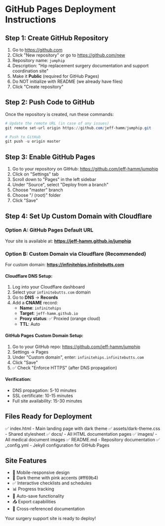 # GitHub Pages Deployment Instructions

## Step 1: Create GitHub Repository
1. Go to https://github.com
2. Click "New repository" or go to https://github.com/new
3. Repository name: `jumphip`
4. Description: "Hip replacement surgery documentation and support coordination site"
5. Make it **Public** (required for GitHub Pages)
6. Do NOT initialize with README (we already have files)
7. Click "Create repository"

## Step 2: Push Code to GitHub
Once the repository is created, run these commands:

```powershell
# Update the remote URL (in case of any issues)
git remote set-url origin https://github.com/jeff-hamm/jumphip.git

# Push to GitHub
git push -u origin master
```

## Step 3: Enable GitHub Pages
1. Go to your repository on GitHub: https://github.com/jeff-hamm/jumphip
2. Click on "Settings" tab
3. Scroll down to "Pages" in the left sidebar
4. Under "Source", select "Deploy from a branch"
5. Choose "master" branch
6. Choose "/ (root)" folder
7. Click "Save"

## Step 4: Set Up Custom Domain with Cloudflare

### Option A: GitHub Pages Default URL
Your site is available at: **https://jeff-hamm.github.io/jumphip**

### Option B: Custom Domain via Cloudflare (Recommended)
For custom domain: **https://infinitehips.infinitebutts.com**

#### Cloudflare DNS Setup:
1. Log into your Cloudflare dashboard
2. Select your `infinitebutts.com` domain
3. Go to **DNS** → **Records**
4. Add a **CNAME** record:
   - **Name**: `infinitehips`
   - **Target**: `jeff-hamm.github.io`
   - **Proxy status**: ✅ Proxied (orange cloud)
   - **TTL**: Auto

#### GitHub Pages Custom Domain Setup:
1. Go to your GitHub repo: https://github.com/jeff-hamm/jumphip
2. Settings → Pages
3. Under "Custom domain", enter: `infinitehips.infinitebutts.com`
4. Click "Save"
5. ✅ Check "Enforce HTTPS" (after DNS propagation)

#### Verification:
- DNS propagation: 5-10 minutes
- SSL certificate: 10-15 minutes
- Full site availability: 15-30 minutes

## Files Ready for Deployment
✅ index.html - Main landing page with dark theme
✅ assets/dark-theme.css - Shared stylesheet
✅ docs/ - All HTML documentation pages
✅ images/ - All medical document images
✅ README.md - Repository documentation
✅ _config.yml - Jekyll configuration for GitHub Pages

## Site Features
- 📱 Mobile-responsive design
- 🌙 Dark theme with pink accents (#ff69b4)
- ✅ Interactive checklists and schedules
- 📊 Progress tracking
- 💾 Auto-save functionality
- 📤 Export capabilities
- 🔗 Cross-referenced documentation

Your surgery support site is ready to deploy!
